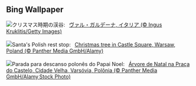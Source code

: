 ## Bing Wallpaper
![](https://www.bing.com/th?id=OHR.ValGardenaItaly_JA-JP2238333845_UHD.jpg&w=1000)クリスマス時期の渓谷:&nbsp;&ensp;[ヴァル・ガルデーナ, イタリア (© Ingus Kruklitis/Getty Images)](https://www.bing.com/th?id=OHR.ValGardenaItaly_JA-JP2238333845_UHD.jpg)
<br><br/>
![](https://www.bing.com/th?id=OHR.WarsawChristmas_EN-GB5947863010_UHD.jpg&w=1000)Santa's Polish rest stop:&nbsp;&ensp;[Christmas tree in Castle Square, Warsaw, Poland (© Panther Media GmbH/Alamy)](https://www.bing.com/th?id=OHR.WarsawChristmas_EN-GB5947863010_UHD.jpg)
<br><br/>
![](https://www.bing.com/th?id=OHR.WarsawChristmas_PT-BR7812599043_UHD.jpg&w=1000)Parada para descanso polonês do Papai Noel:&nbsp;&ensp;[Árvore de Natal na Praça do Castelo, Cidade Velha, Varsóvia, Polônia (© Panther Media GmbH/Alamy Stock Photo)](https://www.bing.com/th?id=OHR.WarsawChristmas_PT-BR7812599043_UHD.jpg)
<br><br/>
